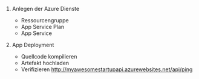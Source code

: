 1. Anlegen der Azure Dienste
    - Ressourcengruppe
    - App Service Plan
    - App Service

2. App Deployment
    - Quellcode kompilieren
    - Artefakt hochladen
    - Verifizieren
http://myawesomestartupapi.azurewebsites.net/api/ping